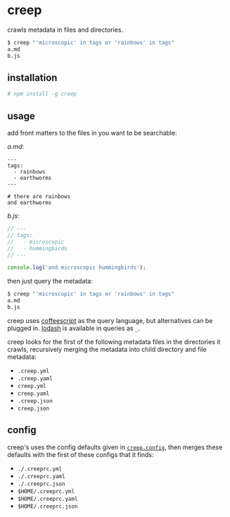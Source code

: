 # creep

crawls metadata in files and directories.

```sh
$ creep "'microscopic' in tags or 'rainbows' in tags"  
a.md
b.js
```


## installation
```sh
# npm install -g creep
```


## usage

add front matters to the files in you want to be searchable:

*a.md*:

```
---
tags:
  - rainbows
  - earthworms
---

# there are rainbows
and earthworms
```

*b.js*:

```javascript
// ---
// tags:
//   - microscopic
//   - hummingbirds
// ---

console.log('and microscopic hummingbirds');
```

then just query the metadata:

```sh
$ creep "'microscopic' in tags or 'rainbows' in tags"  
a.md
b.js
```

creep uses [coffeescript](http://coffeescript.org/) as the query language, but alternatives can be plugged in. [lodash](http://lodash.com/) is available in queries as `_`.

creep looks for the first of the following metadata files in the directories it crawls, recursively merging the metadata into child directory and file metadata:

  - `.creep.yml`
  - `.creep.yaml`
  - `creep.yml`
  - `creep.yaml`
  - `.creep.json`
  - `creep.json`


## config
creep's uses the config defaults given in [`creep.config`](src/config.js), then merges these defaults with the first of these configs that it finds:

  - `./.creeprc.yml`
  - `./.creeprc.yaml`
  - `./.creeprc.json`
  - `$HOME/.creeprc.yml`
  - `$HOME/.creeprc.yaml`
  - `$HOME/.creeprc.json`
